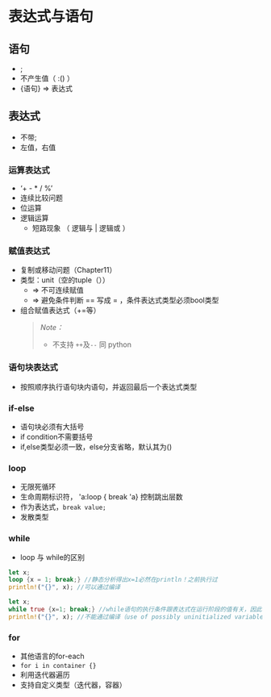 # 表达式与语句

## 语句
- ;
- 不产生值（ :() ）
- {语句} => 表达式

## 表达式
- 不带;
- 左值，右值

### 运算表达式
-   ‘+ - * / %’
- 连续比较问题
- 位运算
- 逻辑运算
    - 短路现象 （ 逻辑与 | 逻辑或 ）

### 赋值表达式
- 复制或移动问题（Chapter11）
- 类型：unit（空的tuple（））
    - => 不可连续赋值 
    - => 避免条件判断 == 写成 = ，条件表达式类型必须bool类型
- 组合赋值表达式（+=等）
    > *Note：*
    > - 不支持 `++`及`--` 同 python

### 语句块表达式
- 按照顺序执行语句块内语句，并返回最后一个表达式类型

### if-else
- 语句块必须有大括号
- if condition不需要括号
- if,else类型必须一致，else分支省略，默认其为()

### loop
- 无限死循环
- 生命周期标识符， 'a:loop { break 'a} 控制跳出层数
- 作为表达式，`break value; `
- 发散类型

### while
- loop 与 while的区别
```rust
let x;
loop {x = 1; break;} //静态分析得出x=1必然在println！之前执行过
println!("{}", x); //可以通过编译

let x;
while true {x=1; break;} //while语句的执行条件跟表达式在运行阶段的值有关，因此不确定x是否初始化
println!("{}", x); //不能通过编译（use of possibly uninitialized variable）
```

### for
- 其他语言的for-each
- `for i in container {}`
- 利用迭代器遍历
- 支持自定义类型（迭代器，容器）